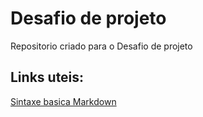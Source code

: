 # Desafio de projeto
Repositorio criado para o Desafio de projeto

## Links uteis:
[Sintaxe basica Markdown](https://www.markdownguide.org/basic-syntax)
